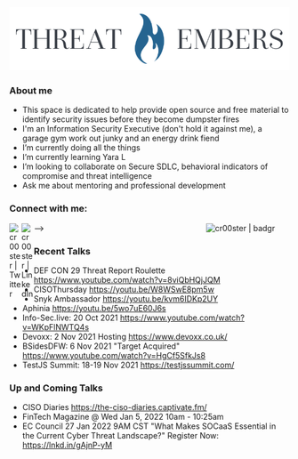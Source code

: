 ![threatmebers](TEsmall.png)

### About me
- This space is dedicated to help provide open source and free material to identify security issues before they become dumpster fires
- I'm an Information Security Executive (don't hold it against me), a garage gym work out junky and an energy drink fiend 
- I’m currently doing all the things
- I’m currently learning Yara L
- I’m looking to collaborate on Secure SDLC, behavioral indicators of compromise and threat intelligence
- Ask me about mentoring and professional development

### Connect with me:
-->
[<img align="left" alt="cr00ster | Twitter" width="22px" src="https://cdn.jsdelivr.net/npm/simple-icons@v3/icons/twitter.svg" />][twitter]
[<img align="left" alt="cr00ster | LinkedIn" width="22px" src="https://cdn.jsdelivr.net/npm/simple-icons@v3/icons/linkedin.svg" />][linkedin]
[<img align="right" alt="cr00ster | badgr" width="150px" src="https://api.badgr.io/public/assertions/pcjfHHTcQoW9hh0tcOoSHg/image" />][badgr]

[twitter]: https://twitter.com/cr00ster
[linkedin]: https://www.linkedin.com/in/christopher-russell-5a9b20a7/
[badgr]: https://badgr.com/public/assertions/pcjfHHTcQoW9hh0tcOoSHg  

### Recent Talks
- DEF CON 29 Threat Report Roulette  https://www.youtube.com/watch?v=8viQbHQjJQM
- CISOThursday https://youtu.be/W8WSwE8pm5w                               
- Snyk Ambassador https://youtu.be/kvm6IDKp2UY
- Aphinia https://youtu.be/5wo7uE60J6s
- Info-Sec.live: 20 Oct 2021 https://www.youtube.com/watch?v=WKpFlNWTQ4s
- Devoxx: 2 Nov 2021 Hosting https://www.devoxx.co.uk/
- BSidesDFW: 6 Nov 2021 "Target Acquired" https://www.youtube.com/watch?v=HgCf5SfkJs8
- TestJS Summit: 18-19 Nov 2021 https://testjssummit.com/

### Up and Coming Talks 
- CISO Diaries https://the-ciso-diaries.captivate.fm/
- FinTech Magazine @ Wed Jan 5, 2022 10am - 10:25am
- EC Council 27 Jan 2022 9AM CST "What Makes SOCaaS Essential in the Current Cyber Threat Landscape?" Register Now: https://lnkd.in/gAjnP-yM                       
